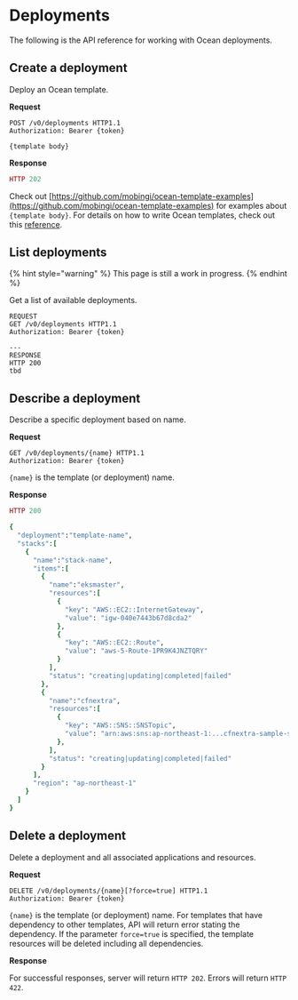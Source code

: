 # Deployments

The following is the API reference for working with Ocean deployments.

## Create a deployment

Deploy an Ocean template.

**Request**

```http
POST /v0/deployments HTTP1.1
Authorization: Bearer {token}

{template body}
```

**Response**

```ruby
HTTP 202
```

Check out [https://github.com/mobingi/ocean-template-examples](https://github.com/mobingi/ocean-template-examples) for examples about `{template body}`. For details on how to write Ocean templates, check out this [reference](https://docs.mobingi.com/v/ocean-en/template-2018-07-02).

## List deployments

{% hint style="warning" %}
This page is still a work in progress.
{% endhint %}

Get a list of available deployments.

```http
REQUEST
GET /v0/deployments HTTP1.1
Authorization: Bearer {token}

---
RESPONSE
HTTP 200
tbd
```

## Describe a deployment

Describe a specific deployment based on name.

**Request**

```http
GET /v0/deployments/{name} HTTP1.1
Authorization: Bearer {token}
```

`{name}` is the template (or deployment) name.

**Response**

```ruby
HTTP 200

{
  "deployment":"template-name",
  "stacks":[
    {
      "name":"stack-name",
      "items":[
        {
          "name":"eksmaster",
          "resources":[
            {
              "key": "AWS::EC2::InternetGateway",
              "value": "igw-040e7443b67d8cda2"
            },
            {
              "key": "AWS::EC2::Route",
              "value": "aws-5-Route-1PR9K4JNZTQRY"
            }
          ],
          "status": "creating|updating|completed|failed"
        },
        {
          "name":"cfnextra",
          "resources":[
            {
              "key": "AWS::SNS::SNSTopic",
              "value": "arn:aws:sns:ap-northeast-1:...cfnextra-sample-snstopic"
            },
          ],
          "status": "creating|updating|completed|failed"
        }
      ],
      "region": "ap-northeast-1"
    }     
  ]
}
```

## Delete a deployment

Delete a deployment and all associated applications and resources.

**Request**

```http
DELETE /v0/deployments/{name}[?force=true] HTTP1.1
Authorization: Bearer {token}
```

`{name}` is the template (or deployment) name. For templates that have dependency to other templates, API will return error stating the dependency. If the parameter `force=true` is specified, the template resources will be deleted including all dependencies.

**Response**

For successful responses, server will return `HTTP 202`. Errors will return `HTTP 422`.
